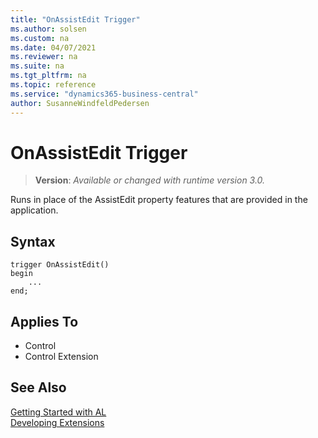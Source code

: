 ```yaml
---
title: "OnAssistEdit Trigger"
ms.author: solsen
ms.custom: na
ms.date: 04/07/2021
ms.reviewer: na
ms.suite: na
ms.tgt_pltfrm: na
ms.topic: reference
ms.service: "dynamics365-business-central"
author: SusanneWindfeldPedersen
---
```

[//]: # (START>DO_NOT_EDIT)
[//]: # (IMPORTANT:Do not edit any of the content between here and the END>DO_NOT_EDIT.)
[//]: # (Any modifications should be made in the .xml files in the ModernDev repo.)

# OnAssistEdit Trigger
> **Version**: _Available or changed with runtime version 3.0._

Runs in place of the AssistEdit property features that are provided in the application.

## Syntax
```
trigger OnAssistEdit()
begin
    ...
end;
```



## Applies To
- Control
- Control Extension


[//]: # (IMPORTANT: END>DO_NOT_EDIT)
## See Also  
[Getting Started with AL](../devenv-get-started.md)  
[Developing Extensions](../devenv-dev-overview.md)  